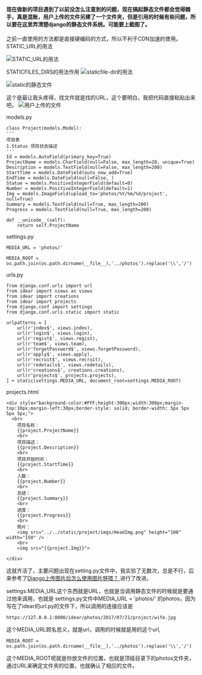 #### 现在做新的项目遇到了以前没怎么注意到的问题，现在搞起静态文件都会觉得棘手，真是混账，用户上传的文件另建了一个文件夹，但是引用的时候有些问题，所以要在这里弄清楚django的静态文件系统。可能要上截图了。


之前一直使用的方法都是直接硬编码的方式，所以不利于CDN加速的使用。STATIC_URL的用法

![STATIC_URL的用法](https://i.loli.net/2017/07/20/5970746430ead.png)



STATICFILES_DIRS的用法作用
![staticfile-dir的用法](https://i.loli.net/2017/07/20/597073c20cdc9.png)


![static的静态文件](https://i.loli.net/2017/07/21/5971668157d4a.png)

这个是最让我头疼得，找文件就是找的URL，这个要明白，我把代码直接粘贴出来吧。
![用户上传的文件](https://i.loli.net/2017/07/21/597166589f3e1.png)

models.py 

    class Project(models.Model):
    '''
    项目表
    1.Status 项目状态描述
    '''
    Id = models.AutoField(primary_key=True)
    ProjectName = models.CharField(null=False, max_length=20, unique=True)
    Description = models.TextField(null=False, max_length=200)
    StartTime = models.DateField(auto_now_add=True)
    EndTime = models.DateField(null=False, )
    Statue = models.PositiveIntegerField(default=0)
    Number = models.PositiveIntegerField(default=1)
    Img = models.ImageField(upload_to='photos/%Y/%m/%d/project', null=True)
    Summary = models.TextField(null=True, max_length=200)
    Progress = models.TextField(null=True, max_length=200)

    def __unicode__(self):
        return self.ProjectName

settings.py

    MEDIA_URL = 'photos/'

    MEDIA_ROOT = os.path.join(os.path.dirname(__file__),'../photos').replace('\\','/')
    
    
urls.py
    
    from django.conf.urls import url
    from idear import views as views
    from idear import creations
    from idear import projects
    from django.conf import settings
    from django.conf.urls.static import static
    
    urlpatterns = [
        url(r'index$', views.index),
        url(r'login$', views.login),
        url(r'regist$', views.regist),
        url(r'team$', views.team),
        url(r'forgetPassword$', views.forgetPassword),
        url(r'apply$', views.apply),
        url(r'recruit$', views.recruit),
        url(r'redetails$', views.redetails),
        url(r'creations$', creations.creations),
        url(r'projects$', projects.projects),
    ] + static(settings.MEDIA_URL, document_root=settings.MEDIA_ROOT)
    
    
    
projects.html 


    <div style="background-color:#FFF;height:300px;width:300px;margin-top:10px;margin-left:30px;border-style: solid; border-width: 5px 5px 5px 5px;">
      <br>
        项目名称：
        {{project.ProjectName}}
        <br>
        项目描述：
        {{project.Description}}
        <br>
        项目开始时间：
        {{project.StartTime}}
        <br>
        人数：
        {{project.Number}}
        <br>
        总结：
        {{project.Summary}}
        <br>
        进度：
        {{project.Progress}}
        <br>
        照片：
        <img src="../../static/project/imgs/HeadImg.png" height="100" width="150" />
        <br>
        <img src="{{project.Img}}">
     
    </div>


这就齐活了，主要问题出现在setting.py文件中，我实验了无数次，总是不行，后来参考了[Django上传图片后怎么使用图片呀喂？](http://www.jianshu.com/p/a3fb31f49f2e),进行了改进。

settings.MEDIA_URL这个东西就是URL，也就是当调用静态文件的时候就是要通过他来调用，也就是  settings.py文件中MEDIA_URL = 'photos/' 的photos，因为写在了idear的url.py的文件下，所以调用的连接应该是

    https://127.0.0.1:8000/idear/photos/2017/07/21/project/wife.jpg
    
这个MEDIA_URL顾名思义，就是url，调用的时候就是用的这个url,

    MEDIA_ROOT = os.path.join(os.path.dirname(__file__),'../photos').replace('\\','/')

这个MEDIA_ROOT呢就是你放文件的位置，也就是顶级目录下的photos文件夹，通过URL来确定文件夹的位置，也就确认了相应的文件。